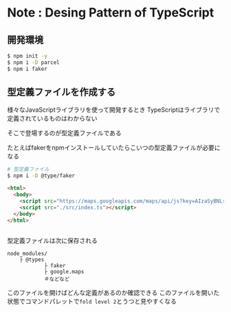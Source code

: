 # Note : Desing Pattern of TypeScript

## 開発環境

```bash
$ npm init -y
$ npm i -D parcel
$ npm i faker
```

## 型定義ファイルを作成する

様々なJavaScriptライブラリを使って開発するとき
TypeScriptはライブラリで定義されているものはわからない

そこで登場するのが型定義ファイルである

たとえばfakerをnpmインストールしていたらこいつの型定義ファイルが必要になる

```bash
# 型定義ファイル
$ npm i -D @type/faker
```

```html
<html>
  <body>
    <script src="https://maps.googleapis.com/maps/api/js?key=AIzaSyBNLrJhOMz6idD05pzfn5lhA-TAw-mAZCU"></script>
    <script src="./src/index.ts"></script>
  </body>
</html>
 
```

型定義ファイルは次に保存される

```
node_modules/ 
    ├ @types 
            ├ faker
            ├ google.maps
            ＃などなど
```

このファイルを開けばどんな定義があるのか確認できる
このファイルを開いた状態でコマンドパレットで`fold level 2`とうつと見やすくなる

